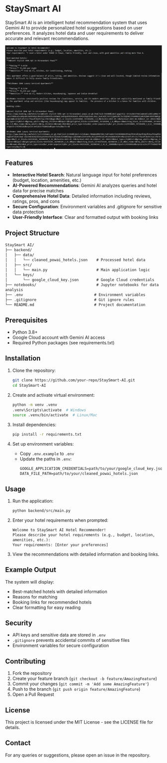 # StaySmart AI  

StaySmart AI is an intelligent hotel recommendation system that uses Gemini AI to provide personalized hotel suggestions based on user preferences. It analyzes hotel data and user requirements to deliver accurate and relevant recommendations.

![StaySmart AI Output](output.png)

## Features  
- **Interactive Hotel Search**: Natural language input for hotel preferences (budget, location, amenities, etc.)
- **AI-Powered Recommendations**: Gemini AI analyzes queries and hotel data for precise matches
- **Comprehensive Hotel Data**: Detailed information including reviews, ratings, pros, and cons
- **Secure Configuration**: Environment variables and .gitignore for sensitive data protection
- **User-Friendly Interface**: Clear and formatted output with booking links

## Project Structure  
```plaintext  
StaySmart AI/
├── backend/  
│   ├── data/  
│   │   └── cleaned_powai_hotels.json    # Processed hotel data
│   ├── src/  
│   │   └── main.py                      # Main application logic
│   └── keys/  
│       └── google_cloud_key.json        # Google Cloud credentials
├── notebooks/                           # Jupyter notebooks for data analysis
├── .env                                # Environment variables
├── .gitignore                          # Git ignore rules
└── README.md                           # Project documentation
```  

## Prerequisites
- Python 3.8+
- Google Cloud account with Gemini AI access
- Required Python packages (see requirements.txt)

## Installation  
1. Clone the repository:  
   ```bash  
   git clone https://github.com/your-repo/StaySmart-AI.git  
   cd StaySmart-AI
   ```  

2. Create and activate virtual environment:
   ```bash
   python -m venv .venv
   .venv\Scripts\activate  # Windows
   source .venv/bin/activate  # Linux/Mac
   ```

3. Install dependencies:  
   ```bash  
   pip install -r requirements.txt  
   ```  

4. Set up environment variables:
   - Copy `.env.example` to `.env`
   - Update the paths in `.env`:
     ```
     GOOGLE_APPLICATION_CREDENTIALS=path/to/your/google_cloud_key.json
     DATA_FILE_PATH=path/to/your/cleaned_powai_hotels.json
     ```

## Usage  
1. Run the application:  
   ```bash  
   python backend/src/main.py  
   ```  

2. Enter your hotel requirements when prompted:
   ```
   Welcome to StaySmart AI Hotel Recommender!
   Please describe your hotel requirements (e.g., budget, location, amenities, etc.):
   Your requirements: [Enter your preferences]
   ```

3. View the recommendations with detailed information and booking links.

## Example Output
The system will display:
- Best-matched hotels with detailed information
- Reasons for matching
- Booking links for recommended hotels
- Clear formatting for easy reading

## Security
- API keys and sensitive data are stored in `.env`
- `.gitignore` prevents accidental commits of sensitive files
- Environment variables for secure configuration

## Contributing  
1. Fork the repository
2. Create your feature branch (`git checkout -b feature/AmazingFeature`)
3. Commit your changes (`git commit -m 'Add some AmazingFeature'`)
4. Push to the branch (`git push origin feature/AmazingFeature`)
5. Open a Pull Request

## License  
This project is licensed under the MIT License - see the LICENSE file for details.

## Contact
For any queries or suggestions, please open an issue in the repository.  

